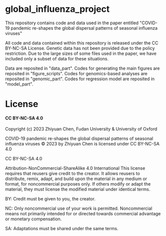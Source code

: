 # global_influenza_project
This repository contains code and data used in the paper entitled "COVID-19 pandemic re-shapes the global dispersal patterns of seasonal influenza viruses"

All code and data contained within this repository is released under the CC BY-NC-SA License. 
Genetic data has not been provided due to the policy restriction. Due to the large sizes of some files used in the paper, we have included only a subset of data for these situations.

Data are reposited in "data_part".
Codes for generating the main figures are reposited in "figure_scripts".
Codes for genomics-based analyses are reposited in "genomic_part".
Codes for regression model are reposited in "model_part".



<h1> License </h1>
<h4>CC BY-NC-SA 4.0 </h4>

Copyright (c) 2023 Zhiyuan Chen, Fudan University & University of Oxford

COVID-19 pandemic re-shapes the global dispersal patterns of seasonal influenza viruses © 2023 by Zhiyuan Chen is licensed under CC BY-NC-SA 4.0 

CC BY-NC-SA 4.0

Attribution-NonCommercial-ShareAlike 4.0 International
This license requires that reusers give credit to the creator. It allows reusers to distribute, remix, adapt, and build upon the material in any medium or format, for noncommercial purposes only. If others modify or adapt the material, they must license the modified material under identical terms.

BY: Credit must be given to you, the creator.

NC: Only noncommercial use of your work is permitted.
Noncommercial means not primarily intended for or directed towards commercial advantage or monetary compensation.

SA: Adaptations must be shared under the same terms.

